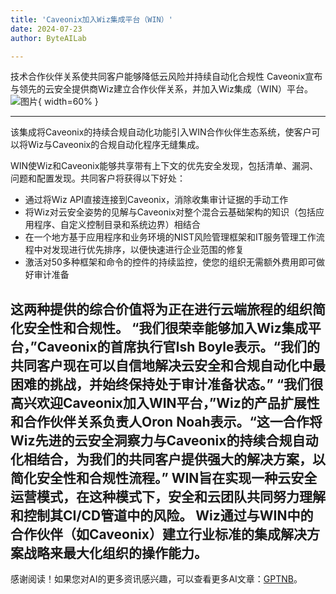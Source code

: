 ```yaml
---
title: 'Caveonix加入Wiz集成平台（WIN）'
date: 2024-07-23
author: ByteAILab

---
```


技术合作伙伴关系使共同客户能够降低云风险并持续自动化合规性
Caveonix宣布与领先的云安全提供商Wiz建立合作伙伴关系，并加入Wiz集成（WIN）平台。![图片](https://ai-techpark.com/wp-content/uploads/2024/07/Caveon-960x540.jpg){ width=60% }

---
该集成将Caveonix的持续合规自动化功能引入WIN合作伙伴生态系统，使客户可以将Wiz与Caveonix的合规自动化程序无缝集成。

WIN使Wiz和Caveonix能够共享带有上下文的优先安全发现，包括清单、漏洞、问题和配置发现。共同客户将获得以下好处：
- 通过将Wiz API直接连接到Caveonix，消除收集审计证据的手动工作
- 将Wiz对云安全姿势的见解与Caveonix对整个混合云基础架构的知识（包括应用程序、自定义控制目录和系统边界）相结合
- 在一个地方基于应用程序和业务环境的NIST风险管理框架和IT服务管理工作流程中对发现进行优先排序，以便快速进行企业范围的修复
- 激活对50多种框架和命令的控件的持续监控，使您的组织无需额外费用即可做好审计准备

这两种提供的综合价值将为正在进行云端旅程的组织简化安全性和合规性。
“我们很荣幸能够加入Wiz集成平台，”Caveonix的首席执行官Ish Boyle表示。“我们的共同客户现在可以自信地解决云安全和合规自动化中最困难的挑战，并始终保持处于审计准备状态。”
“我们很高兴欢迎Caveonix加入WIN平台，”Wiz的产品扩展性和合作伙伴关系负责人Oron Noah表示。“这一合作将Wiz先进的云安全洞察力与Caveonix的持续合规自动化相结合，为我们的共同客户提供强大的解决方案，以简化安全性和合规性流程。”
WIN旨在实现一种云安全运营模式，在这种模式下，安全和云团队共同努力理解和控制其CI/CD管道中的风险。 Wiz通过与WIN中的合作伙伴（如Caveonix）建立行业标准的集成解决方案战略来最大化组织的操作能力。
---
感谢阅读！如果您对AI的更多资讯感兴趣，可以查看更多AI文章：[GPTNB](https://gptnb.com)。